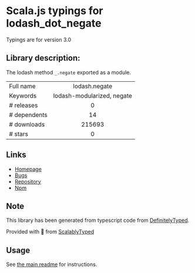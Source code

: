 
# Scala.js typings for lodash_dot_negate

Typings are for version 3.0

## Library description:
The lodash method `_.negate` exported as a module.

|                    |                 |
| ------------------ | :-------------: |
| Full name          | lodash.negate |
| Keywords           | lodash-modularized, negate |
| # releases         | 0 |
| # dependents       | 14 |
| # downloads        | 215693 |
| # stars            | 0 |

## Links
- [Homepage](https://lodash.com/)
- [Bugs](https://github.com/lodash/lodash/issues)
- [Repository](https://github.com/lodash/lodash)
- [Npm](https://www.npmjs.com/package/lodash.negate)
    


## Note
This library has been generated from typescript code from [DefinitelyTyped](https://definitelytyped.org).

Provided with :purple_heart: from [ScalablyTyped](https://github.com/oyvindberg/ScalablyTyped)

## Usage
See [the main readme](../../readme.md) for instructions.


